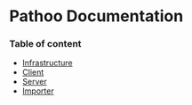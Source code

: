 # Pathoo Documentation

### Table of content

* [Infrastructure](/infrastructure/readme.md)
* [Client](/client/readme.md)
* [Server](/server/readme.md)
* [Importer](/importer/readme.md)
